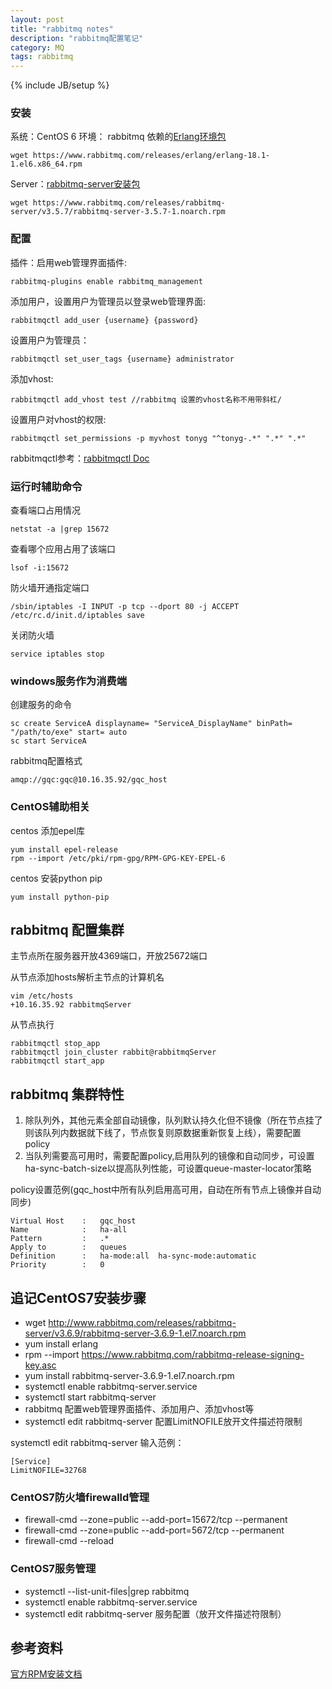 ```yaml
---
layout: post
title: "rabbitmq notes"
description: "rabbitmq配置笔记"
category: MQ
tags: rabbitmq
---
```

{% include JB/setup %}

### 安装

系统：CentOS 6
环境： rabbitmq 依赖的[Erlang环境包](https://www.rabbitmq.com/releases/erlang/erlang-18.1-1.el6.x86_64.rpm)
    
    wget https://www.rabbitmq.com/releases/erlang/erlang-18.1-1.el6.x86_64.rpm

Server：[rabbitmq-server安装包](https://www.rabbitmq.com/releases/rabbitmq-server/v3.5.7/rabbitmq-server-3.5.7-1.noarch.rpm)

    wget https://www.rabbitmq.com/releases/rabbitmq-server/v3.5.7/rabbitmq-server-3.5.7-1.noarch.rpm

### 配置

插件：启用web管理界面插件:

    rabbitmq-plugins enable rabbitmq_management

添加用户，设置用户为管理员以登录web管理界面:

    rabbitmqctl add_user {username} {password}

设置用户为管理员：
    
    rabbitmqctl set_user_tags {username} administrator

添加vhost:

    rabbitmqctl add_vhost test //rabbitmq 设置的vhost名称不用带斜杠/


设置用户对vhost的权限:

    rabbitmqctl set_permissions -p myvhost tonyg "^tonyg-.*" ".*" ".*"

rabbitmqctl参考：[rabbitmqctl Doc](https://www.rabbitmq.com/man/rabbitmqctl.1.man.html)

### 运行时辅助命令

查看端口占用情况

    netstat -a |grep 15672

查看哪个应用占用了该端口

    lsof -i:15672

防火墙开通指定端口

    /sbin/iptables -I INPUT -p tcp --dport 80 -j ACCEPT
    /etc/rc.d/init.d/iptables save

关闭防火墙

    service iptables stop

### windows服务作为消费端

创建服务的命令

    sc create ServiceA displayname= "ServiceA_DisplayName" binPath= "/path/to/exe" start= auto
    sc start ServiceA

rabbitmq配置格式

    amqp://gqc:gqc@10.16.35.92/gqc_host

### CentOS辅助相关

centos 添加epel库

    yum install epel-release
    rpm --import /etc/pki/rpm-gpg/RPM-GPG-KEY-EPEL-6

centos 安装python pip

    yum install python-pip

## rabbitmq 配置集群

主节点所在服务器开放4369端口，开放25672端口

从节点添加hosts解析主节点的计算机名
    
    vim /etc/hosts
    +10.16.35.92 rabbitmqServer

从节点执行
    
    rabbitmqctl stop_app
    rabbitmqctl join_cluster rabbit@rabbitmqServer
    rabbitmqctl start_app


## rabbitmq 集群特性

1. 除队列外，其他元素全部自动镜像，队列默认持久化但不镜像（所在节点挂了则该队列内数据就下线了，节点恢复则原数据重新恢复上线），需要配置policy
2. 当队列需要高可用时，需要配置policy,启用队列的镜像和自动同步，可设置ha-sync-batch-size以提高队列性能，可设置queue-master-locator策略

policy设置范例(gqc_host中所有队列启用高可用，自动在所有节点上镜像并自动同步)

    Virtual Host    :   gqc_host
    Name            :   ha-all
    Pattern         :   .*
    Apply to        :   queues
    Definition      :   ha-mode:all  ha-sync-mode:automatic
    Priority        :   0


## 追记CentOS7安装步骤

* wget http://www.rabbitmq.com/releases/rabbitmq-server/v3.6.9/rabbitmq-server-3.6.9-1.el7.noarch.rpm
* yum install erlang
* rpm --import https://www.rabbitmq.com/rabbitmq-release-signing-key.asc
* yum install rabbitmq-server-3.6.9-1.el7.noarch.rpm
* systemctl enable rabbitmq-server.service
* systemctl start rabbitmq-server
* rabbitmq 配置web管理界面插件、添加用户、添加vhost等
* systemctl edit rabbitmq-server 配置LimitNOFILE放开文件描述符限制

systemctl edit rabbitmq-server 输入范例：

    [Service]
    LimitNOFILE=32768

### CentOS7防火墙firewalld管理

* firewall-cmd --zone=public --add-port=15672/tcp --permanent
* firewall-cmd --zone=public --add-port=5672/tcp --permanent
* firewall-cmd --reload

### CentOS7服务管理

* systemctl --list-unit-files|grep rabbitmq
* systemctl enable rabbitmq-server.service
* systemctl edit rabbitmq-server 服务配置（放开文件描述符限制）

## 参考资料
[官方RPM安装文档](http://www.rabbitmq.com/install-rpm.html)